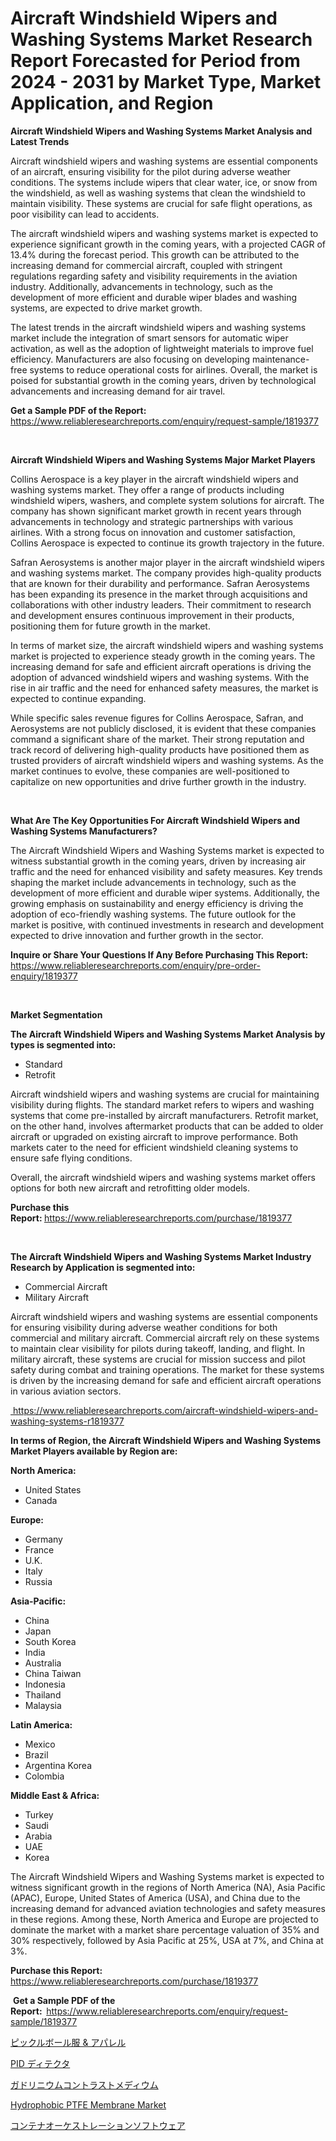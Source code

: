 <p><h1>Aircraft Windshield Wipers and Washing Systems Market Research Report Forecasted for Period from 2024 -  2031 by Market Type, Market Application, and Region</h1></p><p><strong>Aircraft Windshield Wipers and Washing Systems Market Analysis and Latest Trends</strong></p>
<p><p>Aircraft windshield wipers and washing systems are essential components of an aircraft, ensuring visibility for the pilot during adverse weather conditions. The systems include wipers that clear water, ice, or snow from the windshield, as well as washing systems that clean the windshield to maintain visibility. These systems are crucial for safe flight operations, as poor visibility can lead to accidents.</p><p>The aircraft windshield wipers and washing systems market is expected to experience significant growth in the coming years, with a projected CAGR of 13.4% during the forecast period. This growth can be attributed to the increasing demand for commercial aircraft, coupled with stringent regulations regarding safety and visibility requirements in the aviation industry. Additionally, advancements in technology, such as the development of more efficient and durable wiper blades and washing systems, are expected to drive market growth.</p><p>The latest trends in the aircraft windshield wipers and washing systems market include the integration of smart sensors for automatic wiper activation, as well as the adoption of lightweight materials to improve fuel efficiency. Manufacturers are also focusing on developing maintenance-free systems to reduce operational costs for airlines. Overall, the market is poised for substantial growth in the coming years, driven by technological advancements and increasing demand for air travel.</p></p>
<p><strong>Get a Sample PDF of the Report:&nbsp;</strong> <a href="https://www.reliableresearchreports.com/enquiry/request-sample/1819377">https://www.reliableresearchreports.com/enquiry/request-sample/1819377</a></p>
<p>&nbsp;</p>
<p><strong>Aircraft Windshield Wipers and Washing Systems Major Market Players</strong></p>
<p><p>Collins Aerospace is a key player in the aircraft windshield wipers and washing systems market. They offer a range of products including windshield wipers, washers, and complete system solutions for aircraft. The company has shown significant market growth in recent years through advancements in technology and strategic partnerships with various airlines. With a strong focus on innovation and customer satisfaction, Collins Aerospace is expected to continue its growth trajectory in the future.</p><p>Safran Aerosystems is another major player in the aircraft windshield wipers and washing systems market. The company provides high-quality products that are known for their durability and performance. Safran Aerosystems has been expanding its presence in the market through acquisitions and collaborations with other industry leaders. Their commitment to research and development ensures continuous improvement in their products, positioning them for future growth in the market.</p><p>In terms of market size, the aircraft windshield wipers and washing systems market is projected to experience steady growth in the coming years. The increasing demand for safe and efficient aircraft operations is driving the adoption of advanced windshield wipers and washing systems. With the rise in air traffic and the need for enhanced safety measures, the market is expected to continue expanding.</p><p>While specific sales revenue figures for Collins Aerospace, Safran, and Aerosystems are not publicly disclosed, it is evident that these companies command a significant share of the market. Their strong reputation and track record of delivering high-quality products have positioned them as trusted providers of aircraft windshield wipers and washing systems. As the market continues to evolve, these companies are well-positioned to capitalize on new opportunities and drive further growth in the industry.</p></p>
<p>&nbsp;</p>
<p><strong>What Are The Key Opportunities For Aircraft Windshield Wipers and Washing Systems Manufacturers?</strong></p>
<p><p>The Aircraft Windshield Wipers and Washing Systems market is expected to witness substantial growth in the coming years, driven by increasing air traffic and the need for enhanced visibility and safety measures. Key trends shaping the market include advancements in technology, such as the development of more efficient and durable wiper systems. Additionally, the growing emphasis on sustainability and energy efficiency is driving the adoption of eco-friendly washing systems. The future outlook for the market is positive, with continued investments in research and development expected to drive innovation and further growth in the sector.</p></p>
<p><strong>Inquire or Share Your Questions If Any Before Purchasing This Report:</strong> <a href="https://www.reliableresearchreports.com/enquiry/pre-order-enquiry/1819377">https://www.reliableresearchreports.com/enquiry/pre-order-enquiry/1819377</a></p>
<p>&nbsp;</p>
<p><strong>Market Segmentation</strong></p>
<p><strong>The Aircraft Windshield Wipers and Washing Systems Market Analysis by types is segmented into:</strong></p>
<p><ul><li>Standard</li><li>Retrofit</li></ul></p>
<p><p>Aircraft windshield wipers and washing systems are crucial for maintaining visibility during flights. The standard market refers to wipers and washing systems that come pre-installed by aircraft manufacturers. Retrofit market, on the other hand, involves aftermarket products that can be added to older aircraft or upgraded on existing aircraft to improve performance. Both markets cater to the need for efficient windshield cleaning systems to ensure safe flying conditions. </p><p>Overall, the aircraft windshield wipers and washing systems market offers options for both new aircraft and retrofitting older models.</p></p>
<p><strong>Purchase this Report:&nbsp;</strong><a href="https://www.reliableresearchreports.com/purchase/1819377">https://www.reliableresearchreports.com/purchase/1819377</a></p>
<p>&nbsp;</p>
<p><strong>The Aircraft Windshield Wipers and Washing Systems Market Industry Research by Application is segmented into:</strong></p>
<p><ul><li>Commercial Aircraft</li><li>Military Aircraft</li></ul></p>
<p><p>Aircraft windshield wipers and washing systems are essential components for ensuring visibility during adverse weather conditions for both commercial and military aircraft. Commercial aircraft rely on these systems to maintain clear visibility for pilots during takeoff, landing, and flight. In military aircraft, these systems are crucial for mission success and pilot safety during combat and training operations. The market for these systems is driven by the increasing demand for safe and efficient aircraft operations in various aviation sectors.</p></p>
<p><a href="https://www.reliableresearchreports.com/aircraft-windshield-wipers-and-washing-systems-r1819377">&nbsp;https://www.reliableresearchreports.com/aircraft-windshield-wipers-and-washing-systems-r1819377</a></p>
<p><strong>In terms of Region, the Aircraft Windshield Wipers and Washing Systems Market Players available by Region are:</strong></p>
<p>
    <p> <strong> North America: </strong>
        <ul>
            <li>United States</li>
            <li>Canada</li>
        </ul>
        </p> 
    <p> <strong> Europe: </strong>
        <ul>
            <li>Germany</li>
            <li>France</li>
            <li>U.K.</li>
            <li>Italy</li>
            <li>Russia</li>
        </ul>
        </p> 
    <p> <strong> Asia-Pacific: </strong>
        <ul>
            <li>China</li>
            <li>Japan</li>
            <li>South Korea</li>
            <li>India</li>
            <li>Australia</li>
            <li>China Taiwan</li>
            <li>Indonesia</li>
            <li>Thailand</li>
            <li>Malaysia</li>
        </ul>
        </p> 
    <p> <strong> Latin America: </strong>
        <ul>
            <li>Mexico</li>
            <li>Brazil</li>
            <li>Argentina Korea</li>
            <li>Colombia</li>
        </ul>
        </p> 
    <p> <strong> Middle East & Africa: </strong>
        <ul>
            <li>Turkey</li>
            <li>Saudi</li>
            <li>Arabia</li>
            <li>UAE</li>
            <li>Korea</li>
        </ul>
    </p>
    </p>
<p><p>The Aircraft Windshield Wipers and Washing Systems market is expected to witness significant growth in the regions of North America (NA), Asia Pacific (APAC), Europe, United States of America (USA), and China due to the increasing demand for advanced aviation technologies and safety measures in these regions. Among these, North America and Europe are projected to dominate the market with a market share percentage valuation of 35% and 30% respectively, followed by Asia Pacific at 25%, USA at 7%, and China at 3%.</p></p>
<p><strong>Purchase this Report: </strong><a href="https://www.reliableresearchreports.com/purchase/1819377">https://www.reliableresearchreports.com/purchase/1819377</a></p>
<p>&nbsp;<strong>Get a Sample PDF of the Report:&nbsp;&nbsp;</strong><a href="https://www.reliableresearchreports.com/enquiry/request-sample/1819377">https://www.reliableresearchreports.com/enquiry/request-sample/1819377</a></p>
<p><strong></strong></p>
<p><p><a href="https://medium.com/@jack3lambert/%E3%83%94%E3%82%AF%E3%83%AB%E3%83%9C%E3%83%BC%E3%83%AB%E3%81%AE%E6%B4%8B%E6%9C%8D%E3%81%A8%E3%82%A2%E3%83%91%E3%83%AC%E3%83%AB%E5%B8%82%E5%A0%B4%E3%81%AE%E5%88%86%E6%9E%90-%E3%82%B0%E3%83%AD%E3%83%BC%E3%83%90%E3%83%AB%E7%94%A3%E6%A5%AD%E3%81%AE%E8%A6%8B%E9%80%9A%E3%81%97%E3%81%A8%E4%BA%88%E6%B8%AC-2024%E5%B9%B4%E3%81%8B%E3%82%892031%E5%B9%B4-6e28aa684815">ピックルボール服 & アパレル</a></p><p><a href="https://github.com/mcbeesbxa270/Market-Research-Report-List-1/blob/main/147639840870.md">PID ディテクタ</a></p><p><a href="https://github.com/EmoryYundt1935/Market-Research-Report-List-1/blob/main/164714340871.md">ガドリニウムコントラストメディウム</a></p><p><a href="https://issuu.com/reportprime-2/docs/hydrophobic-ptfe-membrane-market-size-2030.pptx">Hydrophobic PTFE Membrane Market</a></p><p><a href="https://medium.com/@r.aspinall_32685/%E3%82%B3%E3%83%B3%E3%83%86%E3%83%8A%E3%82%AA%E3%83%BC%E3%82%B1%E3%82%B9%E3%83%88%E3%83%AC%E3%83%BC%E3%82%B7%E3%83%A7%E3%83%B3%E3%82%BD%E3%83%95%E3%83%88%E3%82%A6%E3%82%A7%E3%82%A2%E5%B8%82%E5%A0%B4-%E5%B8%82%E5%A0%B4cagr-%E5%B8%82%E5%A0%B4%E3%83%88%E3%83%AC%E3%83%B3%E3%83%89-%E6%88%90%E9%95%B7%E6%88%A6%E7%95%A5%E3%81%B8%E3%81%AE%E6%B4%9E%E5%AF%9F-3645e14a6f35">コンテナオーケストレーションソフトウェア</a></p></p>